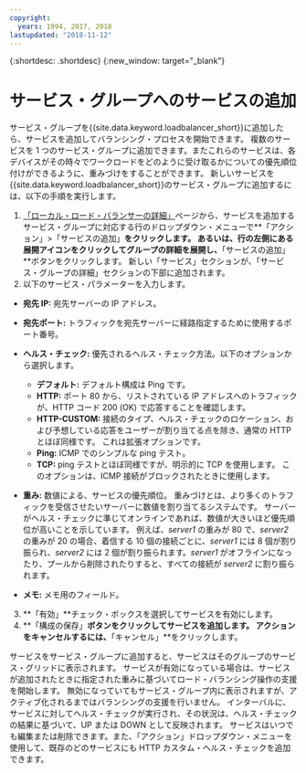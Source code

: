 ```yaml
---
copyright:
  years: 1994, 2017, 2018
lastupdated: "2018-11-12"
---
```


{:shortdesc: .shortdesc}
{:new_window: target="_blank"}

# サービス・グループへのサービスの追加

サービス・グループを{{site.data.keyword.loadbalancer_short}}に追加したら、サービスを追加してバランシング・プロセスを開始できます。 複数のサービスを 1 つのサービス・グループに追加できます。またこれらのサービスは、各デバイスがその時々でワークロードをどのように受け取るかについての優先順位付けができるように、重みづけをすることができます。 新しいサービスを{{site.data.keyword.loadbalancer_short}}のサービス・グループに追加するには、以下の手順を実行します。

1. [「ローカル・ロード・バランサーの詳細」](view-all-load-balancers.html)ページから、サービスを追加するサービス・グループに対応する行のドロップダウン・メニューで**「アクション」>「サービスの追加」**をクリックします。 あるいは、行の左側にある展開アイコンをクリックしてグループの詳細を展開し、**「サービスの追加」**ボタンをクリックします。 新しい「サービス」セクションが、「サービス・グループの詳細」セクションの下部に追加されます。
2. 以下のサービス・パラメーターを入力します。
  - **宛先 IP:** 宛先サーバーの IP アドレス。
  - **宛先ポート:** トラフィックを宛先サーバーに経路指定するために使用するポート番号。
  - **ヘルス・チェック:** 優先されるヘルス・チェック方法。以下のオプションから選択します。

     - **デフォルト:** デフォルト構成は Ping です。
     - **HTTP:** ポート 80 から、リストされている IP アドレスへのトラフィックが、HTTP コード 200 (OK) で応答することを確認します。
     - **HTTP-CUSTOM:** 接続のタイプ、ヘルス・チェックのロケーション、および予想している応答をユーザーが割り当てる点を除き、通常の HTTP とほぼ同様です。 これは拡張オプションです。
     - **Ping:** ICMP でのシンプルな ping テスト。
     - **TCP:** ping テストとほぼ同様ですが、明示的に TCP を使用します。 このオプションは、ICMP 接続がブロックされたときに使用します。
  - **重み:** 数値による、サービスの優先順位。 重みづけとは、より多くのトラフィックを受信させたいサーバーに数値を割り当てるシステムです。 サーバーがヘルス・チェックに準じてオンラインであれば、数値が大きいほど優先順位が高いことを示しています。 例えば、_server1_ の重みが 80 で、_server2_ の重みが 20 の場合、着信する 10 個の接続ごとに、_server1_ には 8 個が割り振られ、_server2_ には 2 個が割り振られます。_server1_ がオフラインになったり、プールから削除されたりすると、すべての接続が _server2_ に割り振られます。
  - **メモ:** メモ用のフィールド。
3. **「有効」**チェック・ボックスを選択してサービスを有効にします。
4. **「構成の保存」**ボタンをクリックしてサービスを追加します。 アクションをキャンセルするには、**「キャンセル」**をクリックします。

サービスをサービス・グループに追加すると、サービスはそのグループのサービス・グリッドに表示されます。 サービスが有効になっている場合は、サービスが追加されたときに指定された重みに基づいてロード・バランシング操作の支援を開始します。 無効になっていてもサービス・グループ内に表示されますが、アクティブ化されるまではバランシングの支援を行いません。 インターバルに、サービスに対してヘルス・チェックが実行され、その状況は、ヘルス・チェックの結果に基づいて、UP または DOWN として反映されます。 サービスはいつでも編集または削除できます。また、「アクション」ドロップダウン・メニューを使用して、既存のどのサービスにも HTTP カスタム・ヘルス・チェックを追加できます。
